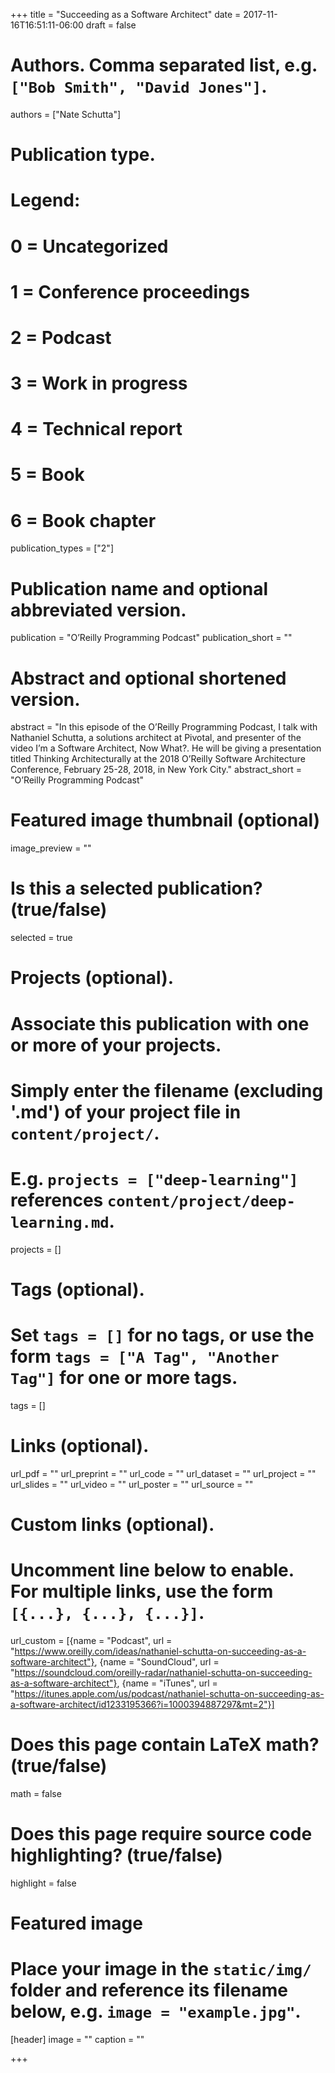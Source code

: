 +++
title = "Succeeding as a Software Architect"
date = 2017-11-16T16:51:11-06:00
draft = false

# Authors. Comma separated list, e.g. `["Bob Smith", "David Jones"]`.
authors = ["Nate Schutta"]

# Publication type.
# Legend:
# 0 = Uncategorized
# 1 = Conference proceedings
# 2 = Podcast
# 3 = Work in progress
# 4 = Technical report
# 5 = Book
# 6 = Book chapter
publication_types = ["2"]

# Publication name and optional abbreviated version.
publication = "O’Reilly Programming Podcast"
publication_short = ""

# Abstract and optional shortened version.
abstract = "In this episode of the O’Reilly Programming Podcast, I talk with Nathaniel Schutta, a solutions architect at Pivotal, and presenter of the video I’m a Software Architect, Now What?. He will be giving a presentation titled Thinking Architecturally at the 2018 O’Reilly Software Architecture Conference, February 25-28, 2018, in New York City."
abstract_short = "O’Reilly Programming Podcast"

# Featured image thumbnail (optional)
image_preview = ""

# Is this a selected publication? (true/false)
selected = true

# Projects (optional).
#   Associate this publication with one or more of your projects.
#   Simply enter the filename (excluding '.md') of your project file in `content/project/`.
#   E.g. `projects = ["deep-learning"]` references `content/project/deep-learning.md`.
projects = []

# Tags (optional).
#   Set `tags = []` for no tags, or use the form `tags = ["A Tag", "Another Tag"]` for one or more tags.
tags = []

# Links (optional).
url_pdf = ""
url_preprint = ""
url_code = ""
url_dataset = ""
url_project = ""
url_slides = ""
url_video = ""
url_poster = ""
url_source = ""

# Custom links (optional).
#   Uncomment line below to enable. For multiple links, use the form `[{...}, {...}, {...}]`.

url_custom = [{name = "Podcast", url = "https://www.oreilly.com/ideas/nathaniel-schutta-on-succeeding-as-a-software-architect"}, {name = "SoundCloud", url = "https://soundcloud.com/oreilly-radar/nathaniel-schutta-on-succeeding-as-a-software-architect"}, {name = "iTunes", url = "https://itunes.apple.com/us/podcast/nathaniel-schutta-on-succeeding-as-a-software-architect/id1233195366?i=1000394887297&mt=2"}]

# Does this page contain LaTeX math? (true/false)
math = false

# Does this page require source code highlighting? (true/false)
highlight = false

# Featured image
# Place your image in the `static/img/` folder and reference its filename below, e.g. `image = "example.jpg"`.
[header]
image = ""
caption = ""

+++
